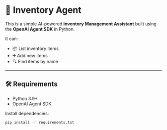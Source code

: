 
# 🧠 Inventory Agent

This is a simple AI-powered **Inventory Management Assistant** built using the **OpenAI Agent SDK** in Python.

It can:
- 📦 List inventory items
- ➕ Add new items
- 🔍 Find items by name

---

## 🛠️ Requirements

- Python 3.9+
- OpenAI Agent SDK

Install dependencies:

```bash
pip install -r requirements.txt
